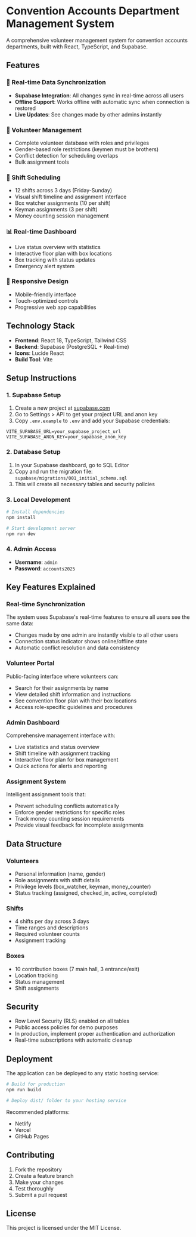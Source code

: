 # Convention Accounts Department Management System

A comprehensive volunteer management system for convention accounts departments, built with React, TypeScript, and Supabase.

## Features

### 🔐 Real-time Data Synchronization
- **Supabase Integration**: All changes sync in real-time across all users
- **Offline Support**: Works offline with automatic sync when connection is restored
- **Live Updates**: See changes made by other admins instantly

### 👥 Volunteer Management
- Complete volunteer database with roles and privileges
- Gender-based role restrictions (keymen must be brothers)
- Conflict detection for scheduling overlaps
- Bulk assignment tools

### 📅 Shift Scheduling
- 12 shifts across 3 days (Friday-Sunday)
- Visual shift timeline and assignment interface
- Box watcher assignments (10 per shift)
- Keyman assignments (3 per shift)
- Money counting session management

### 📊 Real-time Dashboard
- Live status overview with statistics
- Interactive floor plan with box locations
- Box tracking with status updates
- Emergency alert system

### 📱 Responsive Design
- Mobile-friendly interface
- Touch-optimized controls
- Progressive web app capabilities

## Technology Stack

- **Frontend**: React 18, TypeScript, Tailwind CSS
- **Backend**: Supabase (PostgreSQL + Real-time)
- **Icons**: Lucide React
- **Build Tool**: Vite

## Setup Instructions

### 1. Supabase Setup

1. Create a new project at [supabase.com](https://supabase.com)
2. Go to Settings > API to get your project URL and anon key
3. Copy `.env.example` to `.env` and add your Supabase credentials:

```env
VITE_SUPABASE_URL=your_supabase_project_url
VITE_SUPABASE_ANON_KEY=your_supabase_anon_key
```

### 2. Database Setup

1. In your Supabase dashboard, go to SQL Editor
2. Copy and run the migration file: `supabase/migrations/001_initial_schema.sql`
3. This will create all necessary tables and security policies

### 3. Local Development

```bash
# Install dependencies
npm install

# Start development server
npm run dev
```

### 4. Admin Access

- **Username**: `admin`
- **Password**: `accounts2025`

## Key Features Explained

### Real-time Synchronization
The system uses Supabase's real-time features to ensure all users see the same data:
- Changes made by one admin are instantly visible to all other users
- Connection status indicator shows online/offline state
- Automatic conflict resolution and data consistency

### Volunteer Portal
Public-facing interface where volunteers can:
- Search for their assignments by name
- View detailed shift information and instructions
- See convention floor plan with their box locations
- Access role-specific guidelines and procedures

### Admin Dashboard
Comprehensive management interface with:
- Live statistics and status overview
- Shift timeline with assignment tracking
- Interactive floor plan for box management
- Quick actions for alerts and reporting

### Assignment System
Intelligent assignment tools that:
- Prevent scheduling conflicts automatically
- Enforce gender restrictions for specific roles
- Track money counting session requirements
- Provide visual feedback for incomplete assignments

## Data Structure

### Volunteers
- Personal information (name, gender)
- Role assignments with shift details
- Privilege levels (box_watcher, keyman, money_counter)
- Status tracking (assigned, checked_in, active, completed)

### Shifts
- 4 shifts per day across 3 days
- Time ranges and descriptions
- Required volunteer counts
- Assignment tracking

### Boxes
- 10 contribution boxes (7 main hall, 3 entrance/exit)
- Location tracking
- Status management
- Shift assignments

## Security

- Row Level Security (RLS) enabled on all tables
- Public access policies for demo purposes
- In production, implement proper authentication and authorization
- Real-time subscriptions with automatic cleanup

## Deployment

The application can be deployed to any static hosting service:

```bash
# Build for production
npm run build

# Deploy dist/ folder to your hosting service
```

Recommended platforms:
- Netlify
- Vercel
- GitHub Pages

## Contributing

1. Fork the repository
2. Create a feature branch
3. Make your changes
4. Test thoroughly
5. Submit a pull request

## License

This project is licensed under the MIT License.